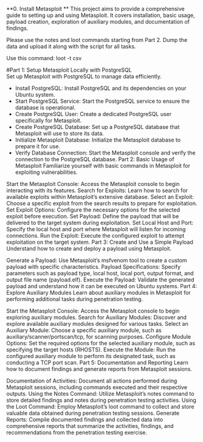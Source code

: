 **0. Install Metasploit ** This project aims to provide a comprehensive guide to setting up and using Metasploit. It covers installation, basic usage, payload creation, exploration of auxiliary modules, and documentation of findings.

Please use the notes and loot commands starting from Part 2. Dump the data and upload it along with the script for all tasks.

Use this command: loot -t csv

#Part 1: Setup Metasploit Locally with PostgreSQL       
Set up Metasploit with PostgreSQL to manage data efficiently.

- Install PostgreSQL: Install PostgreSQL and its dependencies on your Ubuntu system.
- Start PostgreSQL Service: Start the PostgreSQL service to ensure the database is operational.
- Create PostgreSQL User: Create a dedicated PostgreSQL user specifically for Metasploit.
- Create PostgreSQL Database: Set up a PostgreSQL database that Metasploit will use to store its data.
- Initialize Metasploit Database: Initialize the Metasploit database to prepare it for use.
- Verify Database Connection: Start the Metasploit console and verify the connection to the PostgreSQL database.
Part 2: Basic Usage of Metasploit
Familiarize yourself with basic commands in Metasploit for exploiting vulnerabilities.

Start the Metasploit Console: Access the Metasploit console to begin interacting with its features.
Search for Exploits: Learn how to search for available exploits within Metasploit’s extensive database.
Select an Exploit: Choose a specific exploit from the search results to prepare for exploitation.
Set Exploit Options: Configure the necessary options for the selected exploit before execution.
Set Payload: Define the payload that will be delivered to the target system during exploitation.
Set Local Host and Port: Specify the local host and port where Metasploit will listen for incoming connections.
Run the Exploit: Execute the configured exploit to attempt exploitation on the target system.
Part 3: Create and Use a Simple Payload
Understand how to create and deploy a payload using Metasploit.

Generate a Payload: Use Metasploit’s msfvenom tool to create a custom payload with specific characteristics.
Payload Specifications: Specify parameters such as payload type, local host, local port, output format, and output file name (payload.elf).
Execute the Payload: Validate the generated payload and understand how it can be executed on Ubuntu systems.
Part 4: Explore Auxiliary Modules
Learn about auxiliary modules in Metasploit for performing additional tasks during penetration testing.

Start the Metasploit Console: Access the Metasploit console to begin exploring auxiliary modules.
Search for Auxiliary Modules: Discover and explore available auxiliary modules designed for various tasks.
Select an Auxiliary Module: Choose a specific auxiliary module, such as auxiliary/scanner/portscan/tcp, for scanning purposes.
Configure Module Options: Set the required options for the selected auxiliary module, such as specifying the target hosts (RHOSTS).
Execute the Module: Run the configured auxiliary module to perform its designated task, such as conducting a TCP port scan.
Part 5: Documentation and Reporting
Learn how to document findings and generate reports from Metasploit sessions.

Documentation of Activities: Document all actions performed during Metasploit sessions, including commands executed and their respective outputs.
Using the Notes Command: Utilize Metasploit’s notes command to store detailed findings and notes during penetration testing activities.
Using the Loot Command: Employ Metasploit’s loot command to collect and store valuable data obtained during penetration testing sessions.
Generate Reports: Compile documented findings and collected data into comprehensive reports that summarize the activities, findings, and recommendations from the penetration testing exercise.
